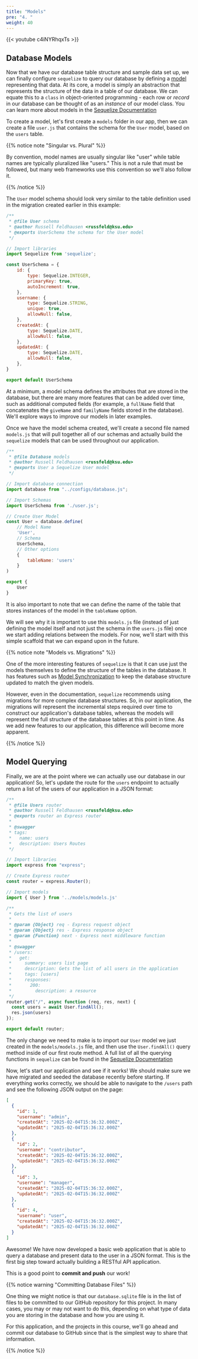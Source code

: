 ```yaml
---
title: "Models"
pre: "4. "
weight: 40
---
```


{{< youtube c4iNYRhqxTs >}}

## Database Models

Now that we have our database table structure and sample data set up, we can finally configure `sequelize` to query our database by defining a [model](https://sequelize.org/docs/v6/core-concepts/model-basics/) representing that data. At its core, a model is simply an abstraction that represents the structure of the data in a table of our database. We can equate this to a `class` in object-oriented programming - each row or _record_ in our database can be thought of as an _instance_ of our model class. You can learn more about models in the [Sequelize Documentation](https://sequelize.org/docs/v6/core-concepts/model-basics/)

To create a model, let's first create a `models` folder in our app, then we can create a file `user.js` that contains the schema for the `User` model, based on the `users` table.

{{% notice note "Singular vs. Plural" %}}

By convention, model names are usually singular like "user" while table names are typically pluralized like "users." This is not a rule that must be followed, but many web frameworks use this convention so we'll also follow it.

{{% /notice %}}

The `User` model schema should look very similar to the table definition used in the migration created earlier in this example:

```js {title="models/user.js"}
/**
 * @file User schema
 * @author Russell Feldhausen <russfeld@ksu.edu>
 * @exports UserSchema the schema for the User model
 */

// Import libraries
import Sequelize from 'sequelize';

const UserSchema = {
    id: {
        type: Sequelize.INTEGER,
        primaryKey: true,
        autoIncrement: true,
    },
    username: {
        type: Sequelize.STRING,
        unique: true,
        allowNull: false,
    },
    createdAt: {
        type: Sequelize.DATE,
        allowNull: false,
    },
    updatedAt: {
        type: Sequelize.DATE,
        allowNull: false,
    },
}

export default UserSchema
```

At a minimum, a model schema defines the attributes that are stored in the database, but there are many more features that can be added over time, such as additional computed fields (for example, a `fullName` field that concatenates the `giveName` and `familyName` fields stored in the database). We'll explore ways to improve our models in later examples.

Once we have the model schema created, we'll create a second file named `models.js` that will pull together all of our schemas and actually build the `sequelize` models that can be used throughout our application.

```js {title="models/models.js"}
/**
 * @file Database models
 * @author Russell Feldhausen <russfeld@ksu.edu>
 * @exports User a Sequelize User model
 */

// Import database connection
import database from "../configs/database.js";

// Import Schemas
import UserSchema from './user.js';

// Create User Model
const User = database.define(
    // Model Name
    'User',
    // Schema
    UserSchema,
    // Other options
    {
        tableName: 'users'
    }
)

export {
    User
}
```

It is also important to note that we can define the name of the table that stores instances of the model in the `tableName` option. 

We will see why it is important to use this `models.js` file (instead of just defining the model itself and not just the schema in the `users.js` file) once we start adding relations between the models. For now, we'll start with this simple scaffold that we can expand upon in the future.

{{% notice note "Models vs. Migrations" %}}

One of the more interesting features of `sequelize` is that it can use just the models themselves to define the structure of the tables in the database. It has features such as [Model Synchronization](https://sequelize.org/docs/v6/core-concepts/model-basics/#model-synchronization) to keep the database structure updated to match the given models. 

However, even in the documentation, `sequelize` recommends using migrations for more complex database structures. So, in our application, the migrations will represent the incremental steps required over time to construct our application's database tables, whereas the models will represent the full structure of the database tables at this point in time. As we add new features to our application, this difference will become more apparent. 

{{% /notice %}}

## Model Querying

Finally, we are at the point where we can actually use our database in our application! So, let's update the route for the `users` endpoint to actually return a list of the users of our application in a JSON format:

```js {title="routes/users.js" hl_lines="18-19 39-40"}
/**
 * @file Users router
 * @author Russell Feldhausen <russfeld@ksu.edu>
 * @exports router an Express router
 *
 * @swagger
 * tags:
 *   name: users
 *   description: Users Routes
 */

// Import libraries
import express from "express";

// Create Express router
const router = express.Router();

// Import models
import { User } from '../models/models.js'

/**
 * Gets the list of users
 * 
 * @param {Object} req - Express request object
 * @param {Object} res - Express response object
 * @param {Function} next - Express next middleware function
 * 
 * @swagger
 * /users:
 *   get: 
 *     summary: users list page
 *     description: Gets the list of all users in the application
 *     tags: [users]
 *     responses:
 *       200: 
 *         description: a resource         
 */
router.get("/", async function (req, res, next) {
  const users = await User.findAll();
  res.json(users)
});

export default router;
```

The only change we need to make is to import our `User` model we just created in the `models/models.js` file, and then use the `User.findAll()` query method inside of our first route method. A full list of all the querying functions in `sequelize` can be found in the [Sequelize Documentation](https://sequelize.org/docs/v6/core-concepts/model-querying-basics/)

Now, let's start our application and see if it works! We should make sure we have migrated and seeded the database recently before starting. If everything works correctly, we should be able to navigate to the `/users` path and see the following JSON output on the page:

```json {title="route: /users"}
[
  {
    "id": 1,
    "username": "admin",
    "createdAt": "2025-02-04T15:36:32.000Z",
    "updatedAt": "2025-02-04T15:36:32.000Z"
  },
  {
    "id": 2,
    "username": "contributor",
    "createdAt": "2025-02-04T15:36:32.000Z",
    "updatedAt": "2025-02-04T15:36:32.000Z"
  },
  {
    "id": 3,
    "username": "manager",
    "createdAt": "2025-02-04T15:36:32.000Z",
    "updatedAt": "2025-02-04T15:36:32.000Z"
  },
  {
    "id": 4,
    "username": "user",
    "createdAt": "2025-02-04T15:36:32.000Z",
    "updatedAt": "2025-02-04T15:36:32.000Z"
  }
]
```

Awesome! We have now developed a basic web application that is able to query a database and present data to the user in a JSON format. This is the first big step toward actually building a RESTful API application. 

This is a good point to **commit and push** our work!

{{% notice warning "Committing Database Files" %}}

One thing we might notice is that our `database.sqlite` file is in the list of files to be committed to our GitHub repository for this project. In many cases, you may or may not want to do this, depending on what type of data you are storing in the database and how you are using it.

For this application, and the projects in this course, we'll go ahead and commit our database to GitHub since that is the simplest way to share that information.

{{% /notice %}}